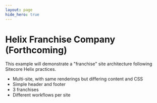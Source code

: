 ```yaml
---
layout: page
hide_hero: true
---
```

# Helix Franchise Company (Forthcoming)

This example will demonstrate a "franchise" site architecture following
Sitecore Helix practices.

* Multi-site, with same renderings but differing content and CSS
* Simple header and footer
* 3 franchises
* Different workflows per site